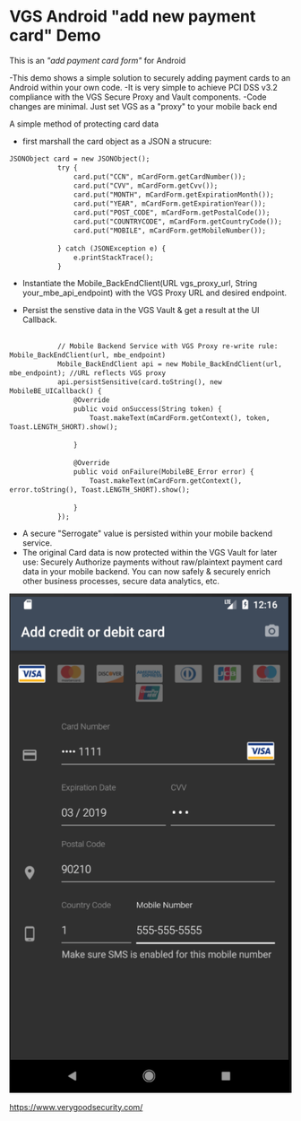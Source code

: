 # VGS Android "add new payment card" Demo

This is an *"add payment card form"* for Android

-This demo shows a simple solution to securely adding payment cards to an Android within your own code.
-It is very simple to achieve PCI DSS v3.2 compliance with the VGS Secure Proxy and Vault components.
-Code changes are minimal. Just set VGS as a "proxy" to your mobile back end

A simple method of protecting card data 
- first marshall the card object as a JSON a strucure: 

```
JSONObject card = new JSONObject();
            try {
                card.put("CCN", mCardForm.getCardNumber());
                card.put("CVV", mCardForm.getCvv());
                card.put("MONTH", mCardForm.getExpirationMonth());
                card.put("YEAR", mCardForm.getExpirationYear());
                card.put("POST_CODE", mCardForm.getPostalCode());
                card.put("COUNTRYCODE", mCardForm.getCountryCode());
                card.put("MOBILE", mCardForm.getMobileNumber());

            } catch (JSONException e) {
                e.printStackTrace();
            }
```

- Instantiate the Mobile_BackEndClient(URL vgs_proxy_url, String your_mbe_api_endpoint) with the VGS Proxy URL and desired endpoint.    

- Persist the senstive data in the VGS Vault & get a result at the UI Callback.  


```

            // Mobile Backend Service with VGS Proxy re-write rule: Mobile_BackEndClient(url, mbe_endpoint)
            Mobile_BackEndClient api = new Mobile_BackEndClient(url, mbe_endpoint); //URL reflects VGS proxy
            api.persistSensitive(card.toString(), new MobileBE_UICallback() {
                @Override
                public void onSuccess(String token) {
                    Toast.makeText(mCardForm.getContext(), token, Toast.LENGTH_SHORT).show();

                }

                @Override
                public void onFailure(MobileBE_Error error) {
                    Toast.makeText(mCardForm.getContext(), error.toString(), Toast.LENGTH_SHORT).show();

                }
            });
```

- A secure "Serrogate" value is persisted within your mobile backend service.   
- The original Card data is now protected within the VGS Vault for later use: Securely Authorize payments without raw/plaintext payment card data in your mobile backend. You can now safely & securely enrich other business processes, secure data analytics, etc. 

![Add Card Dialog](./docs/add_card_form.png)

https://www.verygoodsecurity.com/

